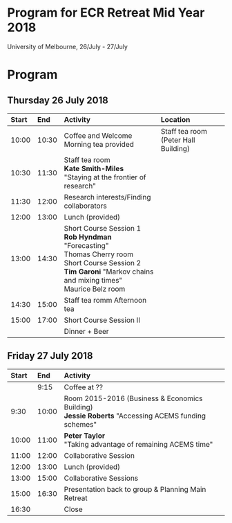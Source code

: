 # Program for ECR Retreat Mid Year 2018
University of Melbourne, 26/July - 27/July

# Program

## Thursday 26 July 2018 


| Start | End     | Activity    | Location|
| :---- | :------ | :------------------------------------------------------------------------- |:-------------|
| 10:00 | 10:30 |  Coffee and Welcome Morning tea provided| Staff tea room (Peter Hall Building)|
| 10:30 | 11:30 | Staff tea room <br> **Kate Smith-Miles** <br> "Staying at the frontier of research"| 
| 11:30 | 12:00 | Research interests/Finding collaborators |
| 12:00 | 13:00 | Lunch (provided) |
| 13:00 | 14:30 | Short Course Session 1 <br> **Rob Hyndman** "Forecasting" <br> Thomas Cherry room <br> Short Course Session 2 <br> **Tim Garoni** "Markov chains and mixing times" <br> Maurice Belz room| 
| 14:30 | 15:00 | Staff tea romm Afternoon tea  | 
| 15:00 | 17:00 | Short Course Session II |
|  |  | Dinner + Beer |

   
## Friday 27 July 2018

| Start | End     | Activity    |
| :---- | :------ | :---------------------------------------------------------------------------------------------------- |
|  | 9:15 | Coffee at ??|
| 9:30 | 10:00 | Room 2015-2016 (Business & Economics Building) <br> **Jessie Roberts** "Accessing ACEMS funding schemes"|
| 10:00 | 11:00 | **Peter Taylor** <br> "Taking advantage of remaining ACEMS time" |
| 11:00 | 12:00 | Collaborative Session |
| 12:00 | 13:00 | Lunch (provided) |
| 13:00 | 15:00 | Collaborative Sessions |
| 15:00 | 16:30 | Presentation back to group & Planning Main Retreat |
| 16:30 |  | Close |
